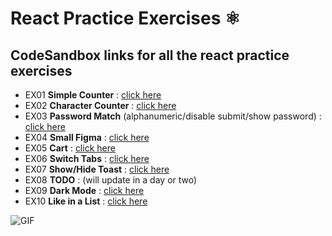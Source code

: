 # React Practice Exercises ⚛️

## CodeSandbox links for all the react practice exercises


- EX01 __Simple Counter__ : [click here](https://codesandbox.io/s/simple-counter-yc3f3)
- EX02 __Character Counter__ : [click here](https://codesandbox.io/s/twitter-character-counter-dc4zg)
- EX03 __Password Match__ (alphanumeric/disable submit/show password) : [click here](https://codesandbox.io/s/password-reset-form-sutoo)
- EX04 __Small Figma__ : [click here](https://codesandbox.io/s/figma-vcbwc)
- EX05 __Cart__ : [click here](https://codesandbox.io/s/shopping-cart-606gh)
- EX06 __Switch Tabs__ : [click here](https://codesandbox.io/s/switch-tabs-mbold)
- EX07 __Show/Hide Toast__ : [click here](https://codesandbox.io/s/show-toast-8xe04)
- EX08 __TODO__ : (will update in a day or two)
- EX09 __Dark Mode__ : [click here](https://codesandbox.io/s/darklight-mode-km838)
- EX10 __Like in a List__ : [click here](https://codesandbox.io/s/like-in-a-list-bjswc)

![GIF](https://hackernoon.com/images/1*KBGdMaU_emZX4XR1AvkD4A.gif)